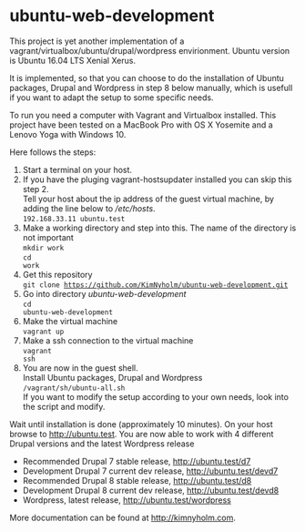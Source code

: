 # ubuntu-web-development
This project is yet another implementation of a vagrant/virtualbox/ubuntu/drupal/wordpress envirionment. Ubuntu version is Ubuntu 16.04 LTS Xenial Xerus.

It is implemented, so that you can choose to do the installation of Ubuntu packages, Drupal and Wordpress
in step 8 below manually, which is usefull if you want to adapt the setup to some specific needs.

To run you need a computer with Vagrant and Virtualbox installed. This project have been tested on a MacBook Pro with OS X Yosemite and a Lenovo Yoga with Windows 10. 

Here follows the steps:

1. Start a terminal on your host.
2. If you have the pluging vagrant-hostsupdater installed you can skip this step 2.<br>
Tell your host about the ip address of the guest virtual machine, by adding the line below to */etc/hosts*.<br>
<code>192.168.33.11  ubuntu.test</code>
3. Make a working directory and step into this. The name of the directory is not important<br>
<code>mkdir work</code><br>
<code>cd work</code>
4. Get this repository<br>
<code>git clone https://github.com/KimNyholm/ubuntu-web-development.git</code>
5. Go into directory *ubuntu-web-development*<br>
<code>cd ubuntu-web-development</code>
6. Make the virtual machine<br>
<code>vagrant up</code>
7. Make a ssh connection to the virtual machine<br>
<code>vagrant ssh</code>
8. You are now in the guest shell.<br>
Install Ubuntu packages, Drupal and Wordpress<br>
<code>/vagrant/sh/ubuntu-all.sh</code><br>
If you want to modify the setup according to your own needs, look into the script and modify.

Wait until installation is done (approximately 10 minutes). On your host browse to http://ubuntu.test. You are now able to work with 4 different Drupal versions and the latest Wordpress release

- Recommended Drupal 7 stable release, http://ubuntu.test/d7
- Development Drupal 7 current dev release, http://ubuntu.test/devd7
- Recommended Drupal 8 stable release, http://ubuntu.test/d8
- Development Drupal 8 current dev release, http://ubuntu.test/devd8
- Wordpress, latest release, http://ubuntu.test/wordpress

More documentation can be found at http://kimnyholm.com.
